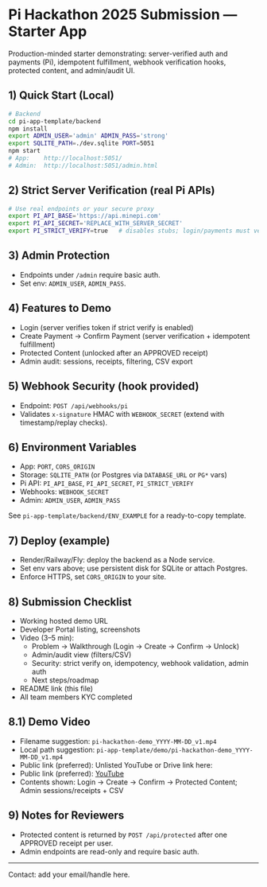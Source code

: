 # Pi Hackathon 2025 Submission — Starter App

Production-minded starter demonstrating: server-verified auth and payments (Pi), idempotent fulfillment, webhook verification hooks, protected content, and admin/audit UI.

## 1) Quick Start (Local)
```bash
# Backend
cd pi-app-template/backend
npm install
export ADMIN_USER='admin' ADMIN_PASS='strong'
export SQLITE_PATH=./dev.sqlite PORT=5051
npm start
# App:    http://localhost:5051/
# Admin:  http://localhost:5051/admin.html
```

## 2) Strict Server Verification (real Pi APIs)
```bash
# Use real endpoints or your secure proxy
export PI_API_BASE='https://api.minepi.com'
export PI_API_SECRET='REPLACE_WITH_SERVER_SECRET'
export PI_STRICT_VERIFY=true   # disables stubs; login/payments must verify server-side
```

## 3) Admin Protection
- Endpoints under `/admin` require basic auth.
- Set env: `ADMIN_USER`, `ADMIN_PASS`.

## 4) Features to Demo
- Login (server verifies token if strict verify is enabled)
- Create Payment → Confirm Payment (server verification + idempotent fulfillment)
- Protected Content (unlocked after an APPROVED receipt)
- Admin audit: sessions, receipts, filtering, CSV export

## 5) Webhook Security (hook provided)
- Endpoint: `POST /api/webhooks/pi`
- Validates `x-signature` HMAC with `WEBHOOK_SECRET` (extend with timestamp/replay checks).

## 6) Environment Variables
- App: `PORT`, `CORS_ORIGIN`
- Storage: `SQLITE_PATH` (or Postgres via `DATABASE_URL` or `PG*` vars)
- Pi API: `PI_API_BASE`, `PI_API_SECRET`, `PI_STRICT_VERIFY`
- Webhooks: `WEBHOOK_SECRET`
- Admin: `ADMIN_USER`, `ADMIN_PASS`

See `pi-app-template/backend/ENV_EXAMPLE` for a ready-to-copy template.

## 7) Deploy (example)
- Render/Railway/Fly: deploy the backend as a Node service.
- Set env vars above; use persistent disk for SQLite or attach Postgres.
- Enforce HTTPS, set `CORS_ORIGIN` to your site.

## 8) Submission Checklist
- Working hosted demo URL
- Developer Portal listing, screenshots
- Video (3–5 min):
  - Problem → Walkthrough (Login → Create → Confirm → Unlock)
  - Admin/audit view (filters/CSV)
  - Security: strict verify on, idempotency, webhook validation, admin auth
  - Next steps/roadmap
- README link (this file)
- All team members KYC completed

## 8.1) Demo Video
- Filename suggestion: `pi-hackathon-demo_YYYY-MM-DD_v1.mp4`
- Local path suggestion: `pi-app-template/demo/pi-hackathon-demo_YYYY-MM-DD_v1.mp4`
- Public link (preferred): Unlisted YouTube or Drive link here: <ADD LINK>
 - Public link (preferred): [YouTube](https://youtu.be/w2g0PmZw06U)
- Contents shown: Login → Create → Confirm → Protected Content; Admin sessions/receipts + CSV

## 9) Notes for Reviewers
- Protected content is returned by `POST /api/protected` after one APPROVED receipt per user.
- Admin endpoints are read-only and require basic auth.

---
Contact: add your email/handle here.

